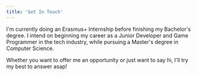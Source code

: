 ```yaml
---
title: 'Get In Touch'
---
```


I'm currently doing an Erasmus+ Internship before finishing my Bachelor's degree.
I intend on beginning my career as a Junior Developer and Game Programmer in the tech industry, while pursuing a Master's degree in Computer Science.

Whether you want to offer me an opportunity or just want to say hi, I'll try my best to answer asap!

